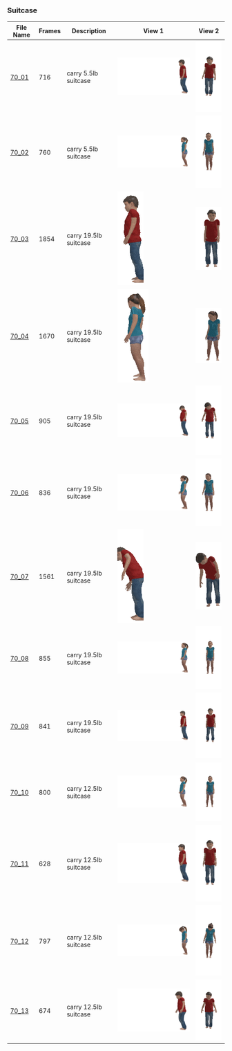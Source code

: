 ### Suitcase
|File Name|Frames|Description|View 1|View 2|
|-|-|-|-|-|
|[70_01](https://github.com/Shriinivas/cmubvh/raw/main/Sequence-060-075/70/Data/70_01.zip)|716|carry 5.5lb suitcase|<img src="https://github.com/Shriinivas/cmubvhgifs/blob/main/Sequence-060-075/70/70_01_0.gif"/>|<img src="https://github.com/Shriinivas/cmubvhgifs/blob/main/Sequence-060-075/70/70_01_1.gif"/>|
|[70_02](https://github.com/Shriinivas/cmubvh/raw/main/Sequence-060-075/70/Data/70_02.zip)|760|carry 5.5lb suitcase|<img src="https://github.com/Shriinivas/cmubvhgifs/blob/main/Sequence-060-075/70/70_02_0.gif"/>|<img src="https://github.com/Shriinivas/cmubvhgifs/blob/main/Sequence-060-075/70/70_02_1.gif"/>|
|[70_03](https://github.com/Shriinivas/cmubvh/raw/main/Sequence-060-075/70/Data/70_03.zip)|1854|carry 19.5lb suitcase|<img src="https://github.com/Shriinivas/cmubvhgifs/blob/main/Sequence-060-075/70/70_03_0.gif"/>|<img src="https://github.com/Shriinivas/cmubvhgifs/blob/main/Sequence-060-075/70/70_03_1.gif"/>|
|[70_04](https://github.com/Shriinivas/cmubvh/raw/main/Sequence-060-075/70/Data/70_04.zip)|1670|carry 19.5lb suitcase|<img src="https://github.com/Shriinivas/cmubvhgifs/blob/main/Sequence-060-075/70/70_04_0.gif"/>|<img src="https://github.com/Shriinivas/cmubvhgifs/blob/main/Sequence-060-075/70/70_04_1.gif"/>|
|[70_05](https://github.com/Shriinivas/cmubvh/raw/main/Sequence-060-075/70/Data/70_05.zip)|905|carry 19.5lb suitcase|<img src="https://github.com/Shriinivas/cmubvhgifs/blob/main/Sequence-060-075/70/70_05_0.gif"/>|<img src="https://github.com/Shriinivas/cmubvhgifs/blob/main/Sequence-060-075/70/70_05_1.gif"/>|
|[70_06](https://github.com/Shriinivas/cmubvh/raw/main/Sequence-060-075/70/Data/70_06.zip)|836|carry 19.5lb suitcase|<img src="https://github.com/Shriinivas/cmubvhgifs/blob/main/Sequence-060-075/70/70_06_0.gif"/>|<img src="https://github.com/Shriinivas/cmubvhgifs/blob/main/Sequence-060-075/70/70_06_1.gif"/>|
|[70_07](https://github.com/Shriinivas/cmubvh/raw/main/Sequence-060-075/70/Data/70_07.zip)|1561|carry 19.5lb suitcase|<img src="https://github.com/Shriinivas/cmubvhgifs/blob/main/Sequence-060-075/70/70_07_0.gif"/>|<img src="https://github.com/Shriinivas/cmubvhgifs/blob/main/Sequence-060-075/70/70_07_1.gif"/>|
|[70_08](https://github.com/Shriinivas/cmubvh/raw/main/Sequence-060-075/70/Data/70_08.zip)|855|carry 19.5lb suitcase|<img src="https://github.com/Shriinivas/cmubvhgifs/blob/main/Sequence-060-075/70/70_08_0.gif"/>|<img src="https://github.com/Shriinivas/cmubvhgifs/blob/main/Sequence-060-075/70/70_08_1.gif"/>|
|[70_09](https://github.com/Shriinivas/cmubvh/raw/main/Sequence-060-075/70/Data/70_09.zip)|841|carry 19.5lb suitcase|<img src="https://github.com/Shriinivas/cmubvhgifs/blob/main/Sequence-060-075/70/70_09_0.gif"/>|<img src="https://github.com/Shriinivas/cmubvhgifs/blob/main/Sequence-060-075/70/70_09_1.gif"/>|
|[70_10](https://github.com/Shriinivas/cmubvh/raw/main/Sequence-060-075/70/Data/70_10.zip)|800|carry 12.5lb suitcase|<img src="https://github.com/Shriinivas/cmubvhgifs/blob/main/Sequence-060-075/70/70_10_0.gif"/>|<img src="https://github.com/Shriinivas/cmubvhgifs/blob/main/Sequence-060-075/70/70_10_1.gif"/>|
|[70_11](https://github.com/Shriinivas/cmubvh/raw/main/Sequence-060-075/70/Data/70_11.zip)|628|carry 12.5lb suitcase|<img src="https://github.com/Shriinivas/cmubvhgifs/blob/main/Sequence-060-075/70/70_11_0.gif"/>|<img src="https://github.com/Shriinivas/cmubvhgifs/blob/main/Sequence-060-075/70/70_11_1.gif"/>|
|[70_12](https://github.com/Shriinivas/cmubvh/raw/main/Sequence-060-075/70/Data/70_12.zip)|797|carry 12.5lb suitcase|<img src="https://github.com/Shriinivas/cmubvhgifs/blob/main/Sequence-060-075/70/70_12_0.gif"/>|<img src="https://github.com/Shriinivas/cmubvhgifs/blob/main/Sequence-060-075/70/70_12_1.gif"/>|
|[70_13](https://github.com/Shriinivas/cmubvh/raw/main/Sequence-060-075/70/Data/70_13.zip)|674|carry 12.5lb suitcase|<img src="https://github.com/Shriinivas/cmubvhgifs/blob/main/Sequence-060-075/70/70_13_0.gif"/>|<img src="https://github.com/Shriinivas/cmubvhgifs/blob/main/Sequence-060-075/70/70_13_1.gif"/>|
